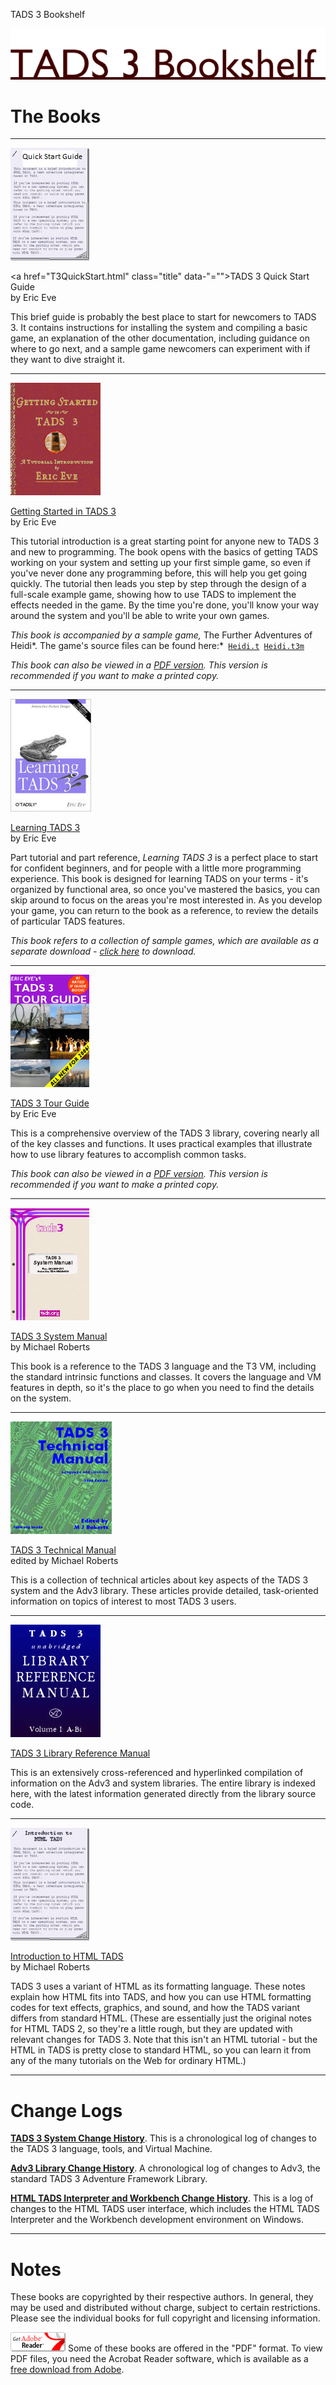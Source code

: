 ---
---
TADS 3 Bookshelf

<div class="title">

<img src="title2.gif" data-border="0" />

</div>

<div class="main">

# The Books

------------------------------------------------------------------------

[<img src="qstart_cover.jpg" class="book" />](T3QuickStart.html)

<a href="T3QuickStart.html" class="title" data-"="">TADS 3 Quick Start
Guide</a>  
by Eric Eve

This brief guide is probably the best place to start for newcomers to
TADS 3. It contains instructions for installing the system and compiling
a basic game, an explanation of the other documentation, including
guidance on where to go next, and a sample game newcomers can experiment
with if they want to dive straight it.

------------------------------------------------------------------------

[<img src="gsgcover.jpg" class="book" />](gsg/index.html)

<a href="gsg/index.html" class="title">Getting Started in TADS 3</a>  
by Eric Eve

This tutorial introduction is a great starting point for anyone new to
TADS 3 and new to programming. The book opens with the basics of getting
TADS working on your system and setting up your first simple game, so
even if you've never done any programming before, this will help you get
going quickly. The tutorial then leads you step by step through the
design of a full-scale example game, showing how to use TADS to
implement the effects needed in the game. By the time you're done,
you'll know your way around the system and you'll be able to write your
own games.

*This book is accompanied by a sample game,* The Further Adventures of
Heidi*. The game's source files can be found
here:*` `[`Heidi.t`](gsg/Heidi.t)` `[`Heidi.t3m`](gsg/Heidi.t3m)` `

*This book can also be viewed in a [PDF
version](gsg/Getting%20Started%20in%20TADS%203.pdf). This version is
recommended if you want to make a printed copy.*

------------------------------------------------------------------------

[<img src="learning_cover.jpg" class="book" />](learning/Learning%20T3.pdf)

<a href="learning/Learning%20T3.pdf" class="title">Learning TADS 3</a>  
by Eric Eve

Part tutorial and part reference, *Learning TADS 3* is a perfect place
to start for confident beginners, and for people with a little more
programming experience. This book is designed for learning TADS on your
terms - it's organized by functional area, so once you've mastered the
basics, you can skip around to focus on the areas you're most interested
in. As you develop your game, you can return to the book as a reference,
to review the details of particular TADS features.

*This book refers to a collection of sample games, which are available
as a separate download -
<a href="http://www.tads.org/learning_tads3_sample_games.html"
class="visible">click here</a> to download.*

------------------------------------------------------------------------

[<img src="tgcover.jpg" class="book" />](tourguide/index.html)

<a href="tourguide/index.html" class="title">TADS 3 Tour Guide</a>  
by Eric Eve

This is a comprehensive overview of the TADS 3 library, covering nearly
all of the key classes and functions. It uses practical examples that
illustrate how to use library features to accomplish common tasks.

*This book can also be viewed in a [PDF
version](tourguide/T3TourGuide.pdf). This version is recommended if you
want to make a printed copy.*

------------------------------------------------------------------------

[<img src="syscover.jpg" class="book" />](sysman/cover.html)

<a href="sysman/cover.html" class="title">TADS 3 System Manual</a>  
by Michael Roberts

This book is a reference to the TADS 3 language and the T3 VM, including
the standard intrinsic functions and classes. It covers the language and
VM features in depth, so it's the place to go when you need to find the
details on the system.

------------------------------------------------------------------------

[<img src="techcover.jpg" class="book" />](techman/cover.html)

<a href="techman/cover.html" class="title">TADS 3 Technical Manual</a>  
edited by Michael Roberts

This is a collection of technical articles about key aspects of the TADS
3 system and the Adv3 library. These articles provide detailed,
task-oriented information on topics of interest to most TADS 3 users.

------------------------------------------------------------------------

[<img src="libcover.jpg" class="book" />](libref/index.html)

<a href="libref/index.html" class="title">TADS 3 Library Reference
Manual</a>

This is an extensively cross-referenced and hyperlinked compilation of
information on the Adv3 and system libraries. The entire library is
indexed here, with the latest information generated directly from the
library source code.

------------------------------------------------------------------------

[<img src="htads_cover.jpg" class="book" />](htmltads/intro.html)

<a href="htmltads/intro.html" class="title">Introduction to HTML TADS</a>  
by Michael Roberts

TADS 3 uses a variant of HTML as its formatting language. These notes
explain how HTML fits into TADS, and how you can use HTML formatting
codes for text effects, graphics, and sound, and how the TADS variant
differs from standard HTML. (These are essentially just the original
notes for HTML TADS 2, so they're a little rough, but they are updated
with relevant changes for TADS 3. Note that this isn't an HTML
tutorial - but the HTML in TADS is pretty close to standard HTML, so you
can learn it from any of the many tutorials on the Web for ordinary
HTML.)

------------------------------------------------------------------------

# Change Logs

<div class="indent">

[**TADS 3 System Change History**](t3changes.html). This is a
chronological log of changes to the TADS 3 language, tools, and Virtual
Machine.

[**Adv3 Library Change History**](../lib/adv3/changes.html). A
chronological log of changes to Adv3, the standard TADS 3 Adventure
Framework Library.

[**HTML TADS Interpreter and Workbench Change History**](changes.html).
This is a log of changes to the HTML TADS user interface, which includes
the HTML TADS Interpreter and the Workbench development environment on
Windows.

</div>

------------------------------------------------------------------------

# Notes

<div class="indent">

These books are copyrighted by their respective authors. In general,
they may be used and distributed without charge, subject to certain
restrictions. Please see the individual books for full copyright and
licensing information.

[<img src="getacro.gif" class="margin" data-align="right"
data-border="0" />](http://www.adobe.com/products/acrobat/readstep.html)
Some of these books are offered in the "PDF" format. To view PDF files,
you need the Acrobat Reader software, which is available as a [free
download from
Adobe](http://www.adobe.com/products/acrobat/readstep.html).

</div>

</div>
